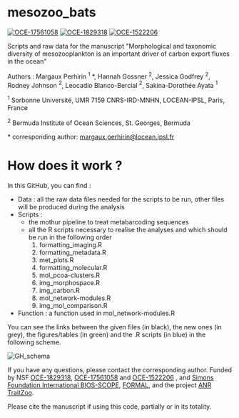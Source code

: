 # mesozoo_bats
[![OCE-17561058](https://img.shields.io/badge/NSF-1756105-blue.svg)](https://www.nsf.gov/awardsearch/showAward?AWD_ID=1756105) [![OCE-1829318](https://img.shields.io/badge/NSF-1829318-blue.svg)](https://www.nsf.gov/awardsearch/showAward?AWD_ID=1829318) [![OCE-1522206](https://img.shields.io/badge/NSF-1522206-blue.svg)](https://www.nsf.gov/awardsearch/showAward?AWD_ID=1522206) 

Scripts and raw data for the manuscript "Morphological and taxonomic diversity of mesozooplankton is an important driver of carbon export fluxes in the ocean"

Authors : Margaux Perhirin $^{1}$ \*, Hannah Gossner $^{2}$, Jessica Godfrey $^{2}$, Rodney Johnson $^{2}$, Leocadio Blanco-Bercial $^{2}$, Sakina-Dorothée Ayata $^{1}$

$^{1}$ Sorbonne Université, UMR 7159 CNRS-IRD-MNHN, LOCEAN-IPSL, Paris, France

$^{2}$ Bermuda Institute of Ocean Sciences, St. Georges, Bermuda

\* corresponding author: margaux.perhirin@locean.ipsl.fr


# How does it work ?

In this GitHub, you can find :
* Data : all the raw data files needed for the scripts to be run, other files will be produced during the analysis
* Scripts : 
  * the mothur pipeline to treat metabarcoding sequences
  * all the R scripts necessary to realise the analyses and which should be run in the following order 
    1. formatting_imaging.R
    2. formatting_metadata.R
    3. met_plots.R
    4. formatting_molecular.R
    4. mol_pcoa-clusters.R
    5. img_morphospace.R
    6. img_carbon.R
    7. mol_network-modules.R
    8. img_mol_comparison.R
* Function : a function used in mol_network-modules.R 

You can see the links between the given files (in black), the new ones (in grey), the figures/tables (in green) and the .R scripts (in blue) in the following scheme.

![GH_schema](https://user-images.githubusercontent.com/97614755/214528953-480ba12d-ee95-4835-9909-17d5bcf538cf.jpg)


If you have any questions, please contact the corresponding author. Funded by NSF [OCE-1829318](https://www.nsf.gov/awardsearch/showAward?AWD_ID=1829318), [OCE-17561058](https://www.nsf.gov/awardsearch/showAward?AWD_ID=1756105) and [OCE-1522206](https://www.nsf.gov/awardsearch/showAward?AWD_ID=1522206) , and [Simons Foundation International BIOS-SCOPE](https://scope.bios.edu/), [FORMAL](https://iscd.sorbonne-universite.fr/research/sponsored-junior-teams/formal-2/), and the project [ANR TraitZoo](https://anr.fr/Projet-ANR-22-CE02-0023).

Please cite the manuscript if using this code, partially or in its totality.
